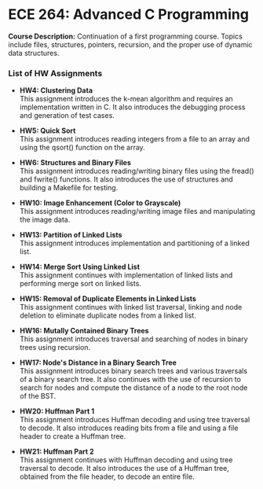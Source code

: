 # **ECE 264: Advanced C Programming**

**Course Description:**
Continuation of a first programming course. Topics include files, structures, pointers, recursion, and the proper use of dynamic data structures. 

### **List of HW Assignments**

- **HW4: Clustering Data**<br/>
This assignment introduces the k-mean algorithm and requires an implementation written in C. It also introduces the debugging process and generation of test cases.

- **HW5: Quick Sort**<br/>
This assignment introduces reading integers from a file to an array and using the qsort() function on the array.

- **HW6: Structures and Binary Files**<br/>
This assignment introduces reading/writing binary files using the fread() and fwrite() functions. It also introduces the use of structures and building a Makefile for testing.

- **HW10: Image Enhancement (Color to Grayscale)**<br/>
This assignment introduces reading/writing image files and manipulating the image data.

- **HW13: Partition of Linked Lists**<br/>
This assignment introduces implementation and partitioning of a linked list.

- **HW14: Merge Sort Using Linked List**<br/>
This assignment continues with implementation of linked lists and performing merge sort on linked lists.

- **HW15: Removal of Duplicate Elements in Linked Lists**<br/>
This assignment continues with linked list traversal, linking and node deletion to eliminate duplicate nodes from a linked list.

- **HW16: Mutally Contained Binary Trees**<br/>
This assignment introduces traversal and searching of nodes in binary trees using recursion.

- **HW17: Node's Distance in a Binary Search Tree**<br/>
This assignment introduces binary search trees and various traversals of a binary search tree. It also continues with the use of recursion to search for nodes and compute the distance of a node to the root node of the BST.

- **HW20: Huffman Part 1**<br/>
This assignment introduces Huffman decoding and using tree traversal to decode. It also introduces reading bits from a file and using a file header to create a Huffman tree.

- **HW21: Huffman Part 2**<br/>
This assignment continues with Huffman decoding and using tree traversal to decode. It also introduces the use of a Huffman tree, obtained from the file header, to decode an entire file.